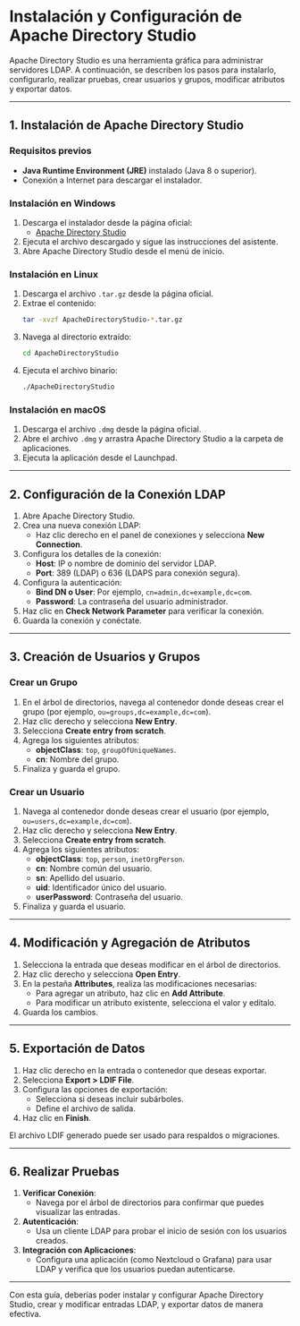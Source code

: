 # Instalación y Configuración de Apache Directory Studio

Apache Directory Studio es una herramienta gráfica para administrar servidores LDAP. A continuación, se describen los pasos para instalarlo, configurarlo, realizar pruebas, crear usuarios y grupos, modificar atributos y exportar datos.

---

## 1. Instalación de Apache Directory Studio

### **Requisitos previos**
- **Java Runtime Environment (JRE)** instalado (Java 8 o superior).
- Conexión a Internet para descargar el instalador.

### **Instalación en Windows**
1. Descarga el instalador desde la página oficial:
   - [Apache Directory Studio](https://directory.apache.org/studio/)
2. Ejecuta el archivo descargado y sigue las instrucciones del asistente.
3. Abre Apache Directory Studio desde el menú de inicio.

### **Instalación en Linux**
1. Descarga el archivo `.tar.gz` desde la página oficial.
2. Extrae el contenido:
   ```bash
   tar -xvzf ApacheDirectoryStudio-*.tar.gz
   ```
3. Navega al directorio extraído:
   ```bash
   cd ApacheDirectoryStudio
   ```
4. Ejecuta el archivo binario:
   ```bash
   ./ApacheDirectoryStudio
   ```

### **Instalación en macOS**
1. Descarga el archivo `.dmg` desde la página oficial.
2. Abre el archivo `.dmg` y arrastra Apache Directory Studio a la carpeta de aplicaciones.
3. Ejecuta la aplicación desde el Launchpad.

---

## 2. Configuración de la Conexión LDAP

1. Abre Apache Directory Studio.
2. Crea una nueva conexión LDAP:
   - Haz clic derecho en el panel de conexiones y selecciona **New Connection**.
3. Configura los detalles de la conexión:
   - **Host**: IP o nombre de dominio del servidor LDAP.
   - **Port**: 389 (LDAP) o 636 (LDAPS para conexión segura).
4. Configura la autenticación:
   - **Bind DN o User**: Por ejemplo, `cn=admin,dc=example,dc=com`.
   - **Password**: La contraseña del usuario administrador.
5. Haz clic en **Check Network Parameter** para verificar la conexión.
6. Guarda la conexión y conéctate.

---

## 3. Creación de Usuarios y Grupos

### **Crear un Grupo**
1. En el árbol de directorios, navega al contenedor donde deseas crear el grupo (por ejemplo, `ou=groups,dc=example,dc=com`).
2. Haz clic derecho y selecciona **New Entry**.
3. Selecciona **Create entry from scratch**.
4. Agrega los siguientes atributos:
   - **objectClass**: `top`, `groupOfUniqueNames`.
   - **cn**: Nombre del grupo.
5. Finaliza y guarda el grupo.

### **Crear un Usuario**
1. Navega al contenedor donde deseas crear el usuario (por ejemplo, `ou=users,dc=example,dc=com`).
2. Haz clic derecho y selecciona **New Entry**.
3. Selecciona **Create entry from scratch**.
4. Agrega los siguientes atributos:
   - **objectClass**: `top`, `person`, `inetOrgPerson`.
   - **cn**: Nombre común del usuario.
   - **sn**: Apellido del usuario.
   - **uid**: Identificador único del usuario.
   - **userPassword**: Contraseña del usuario.
5. Finaliza y guarda el usuario.

---

## 4. Modificación y Agregación de Atributos

1. Selecciona la entrada que deseas modificar en el árbol de directorios.
2. Haz clic derecho y selecciona **Open Entry**.
3. En la pestaña **Attributes**, realiza las modificaciones necesarias:
   - Para agregar un atributo, haz clic en **Add Attribute**.
   - Para modificar un atributo existente, selecciona el valor y edítalo.
4. Guarda los cambios.

---

## 5. Exportación de Datos

1. Haz clic derecho en la entrada o contenedor que deseas exportar.
2. Selecciona **Export > LDIF File**.
3. Configura las opciones de exportación:
   - Selecciona si deseas incluir subárboles.
   - Define el archivo de salida.
4. Haz clic en **Finish**.

El archivo LDIF generado puede ser usado para respaldos o migraciones.

---

## 6. Realizar Pruebas

1. **Verificar Conexión**:
   - Navega por el árbol de directorios para confirmar que puedes visualizar las entradas.
2. **Autenticación**:
   - Usa un cliente LDAP para probar el inicio de sesión con los usuarios creados.
3. **Integración con Aplicaciones**:
   - Configura una aplicación (como Nextcloud o Grafana) para usar LDAP y verifica que los usuarios puedan autenticarse.

---

Con esta guía, deberías poder instalar y configurar Apache Directory Studio, crear y modificar entradas LDAP, y exportar datos de manera efectiva.
